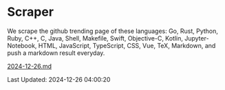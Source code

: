 # Scraper

We scrape the github trending page of these languages: Go, Rust, Python, Ruby, C++, C, Java, Shell, Makefile, Swift, Objective-C, Kotlin, Jupyter-Notebook, HTML, JavaScript, TypeScript, CSS, Vue, TeX, Markdown, and push a markdown result everyday.

[2024-12-26.md](https://github.com/yangwenmai/github-trending-backup/blob/master/2024-12-26.md)

Last Updated: 2024-12-26 04:00:20